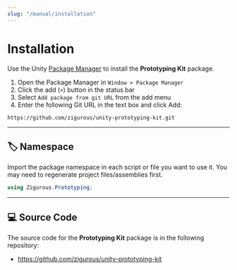```yaml
---
slug: "/manual/installation"
---
```


# Installation

Use the Unity [Package Manager](https://docs.unity3d.com/Manual/upm-ui.html) to install the **Prototyping Kit** package.

1. Open the Package Manager in `Window > Package Manager`
2. Click the add (`+`) button in the status bar
3. Select `Add package from git URL` from the add menu
4. Enter the following Git URL in the text box and click Add:

```http
https://github.com/zigurous/unity-prototyping-kit.git
```

<hr/>

## 🏷️ Namespace

Import the package namespace in each script or file you want to use it. You may need to regenerate project files/assemblies first.

```csharp
using Zigurous.Prototyping;
```

<hr/>

## 💻 Source Code

The source code for the **Prototyping Kit** package is in the following repository:

- https://github.com/zigurous/unity-prototyping-kit
